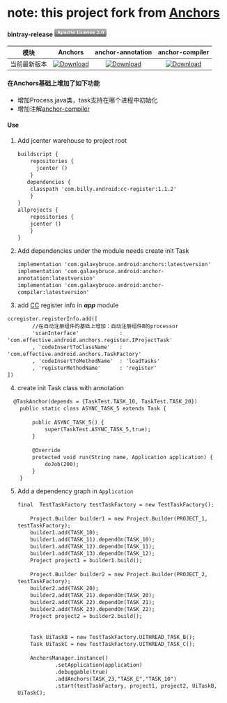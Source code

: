 # note: this project fork from [Anchors](https://github.com/YummyLau/Anchors)
#### bintray-release  [![](./assets/btn_apache_lisence.png)](LICENSE.txt)

模块|Anchors|anchor-annotation|anchor-compiler
:---:|:---:|:---:|:---:
当前最新版本| [![Download](https://img.shields.io/badge/version-1.1.1-blue.svg)](https://bintray.com/galaxybruce/maven/anchors/_latestVersion)| [![Download](https://img.shields.io/badge/version-1.0.0-blue.svg)](https://bintray.com/galaxybruce/maven/anchor-annotation/_latestVersion)|[![Download](https://img.shields.io/badge/version-1.0.0-blue.svg)](https://bintray.com/galaxybruce/maven/anchor-compiler/_latestVersion)


#### 在Anchors基础上增加了如下功能
* 增加Process.java类，task支持在哪个进程中初始化
* 增加注解[anchor-compiler](./anchor-compiler)

#### Use
1. Add jcenter warehouse to project root

	```
	buildscript {
		repositories {
		  jcenter ()
		}
	   dependencies {
        classpath 'com.billy.android:cc-register:1.1.2'
        }
	}
	allprojects {
		repositories {
		jcenter ()
		}
	}
	```

2. Add dependencies under the module needs create init Task

	```
	implementation 'com.galaxybruce.android:anchors:latestversion'
	implementation 'com.galaxybruce.android:anchor-annotation:latestversion'
	implementation 'com.galaxybruce.android:anchor-compiler:latestversion'
	```
	
3. add [CC](https://github.com/luckybilly/CC) register info in ***app*** module
```
ccregister.registerInfo.add([
        //在自动注册组件的基础上增加：自动注册组件B的processor
        'scanInterface'             : 'com.effective.android.anchors.register.IProjectTask'
        , 'codeInsertToClassName'   : 'com.effective.android.anchors.TaskFactory'
        , 'codeInsertToMethodName'  : 'loadTasks'
        , 'registerMethodName'      : 'register'
])
```

4. create init Task class with annotation
```
  @TaskAnchor(depends = {TaskTest.TASK_10, TaskTest.TASK_20})
    public static class ASYNC_TASK_5 extends Task {

        public ASYNC_TASK_5() {
            super(TaskTest.ASYNC_TASK_5,true);
        }

        @Override
        protected void run(String name, Application application) {
            doJob(200);
        }
    }
```

5. Add a dependency graph in `Application`

	```
	final  TestTaskFactory testTaskFactory = new TestTaskFactory();

        Project.Builder builder1 = new Project.Builder(PROJECT_1, testTaskFactory);
        builder1.add(TASK_10);
        builder1.add(TASK_11).dependOn(TASK_10);
        builder1.add(TASK_12).dependOn(TASK_11);
        builder1.add(TASK_13).dependOn(TASK_12);
        Project project1 = builder1.build();

        Project.Builder builder2 = new Project.Builder(PROJECT_2, testTaskFactory);
        builder2.add(TASK_20);
        builder2.add(TASK_21).dependOn(TASK_20);
        builder2.add(TASK_22).dependOn(TASK_21);
        builder2.add(TASK_23).dependOn(TASK_22);
        Project project2 = builder2.build();


        Task UiTaskB = new TestTaskFactory.UITHREAD_TASK_B();
        Task UiTaskC = new TestTaskFactory.UITHREAD_TASK_C();

        AnchorsManager.instance()
                .setApplication(application)
                .debuggable(true)
                .addAnchors(TASK_23,"TASK_E","TASK_10")
                .start(testTaskFactory, project1, project2, UiTaskB, UiTaskC);
	```



